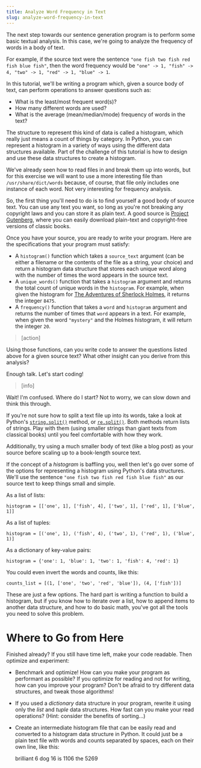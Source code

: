 ```yaml
---
title: Analyze Word Frequency in Text
slug: analyze-word-frequency-in-text
---
```


The next step towards our sentence generation program is to perform some basic textual analysis. In this case, we're going to analyze the frequency of words in a body of text.

For example, if the source text were the sentence `"one fish two fish red fish blue fish"`, then the word frequency would be `"one" -> 1, "fish" -> 4, "two" -> 1, "red" -> 1, "blue" -> 1`.

In this tutorial, we'll be writing a program which, given a source body of text, can perform operations to answer questions such as:

* What is the least/most frequent word(s)?
* How many different words are used?
* What is the average (mean/median/mode) frequency of words in the text?

The structure to represent this kind of data is called a histogram, which really just means a count of things by category. In Python, you can represent a histogram in a variety of ways using the different data structures available. Part of the challenge of this tutorial is how to design and use these data structures to create a histogram.

We've already seen how to read files in and break them up into words, but for this exercise we will want to use a more interesting file than `/usr/share/dict/words` because, of course, that file only includes one instance of each word. Not very interesting for frequency analysis.

So, the first thing you'll need to do is to find yourself a good body of source text. You can use any text you want, so long as you're not breaking any copyright laws and you can store it as plain text. A good source is [Project Gutenberg](https://www.gutenberg.org/), where you can easily download plain-text and copyright-free versions of classic books.

Once you have your source, you are ready to write your program. Here are the specifications that your program must satisfy:

* A `histogram()` function which takes a `source_text` argument (can be either a filename or the contents of the file as a string, your choice) and return a histogram data structure that stores each unique word along with the number of times the word appears in the source text.
* A `unique_words()` function that takes a `histogram` argument and returns the total count of unique words in the `histogram`. For example, when given the histogram for [The Adventures of Sherlock Holmes](https://www.gutenberg.org/ebooks/1661), it returns the integer `8475`.
* A `frequency()` function that takes a `word` and `histogram` argument and returns the number of times that `word` appears in a text. For example, when given the word `"mystery"` and the Holmes histogram, it will return the integer `20`.

> [action]
>
Using those functions, can you write code to answer the questions listed above for a given source text? What other insight can you derive from this analysis?
>
Enough talk. Let's start coding!

<!-- html comment to break boxes -->

> [info]
>
Wait! I'm confused. Where do I start?
Not to worry, we can slow down and think this through.
>
If you're not sure how to split a text file up into its words, take a look at Python's [`string.split()`](https://docs.python.org/3/library/stdtypes.html#str.split) method, or [`re.split()`](https://docs.python.org/3.1/library/re.html#re.split). Both methods return lists of strings. Play with them (using smaller strings than giant texts from classical books) until you feel comfortable with how they work.
>
Additionally, try using a much smaller body of text (like a blog post) as your source before scaling up to a book-length source text.
>
If the concept of a *histogram* is baffling you, well then let's go over some of the options for representing a histogram using Python's data structures. We'll use the sentence `"one fish two fish red fish blue fish"` as our source text to keep things small and simple.
>
As a list of lists:
>
	histogram = [['one', 1], ['fish', 4], ['two', 1], ['red', 1], ['blue', 1]]
>
As a list of tuples:
>
	histogram = [('one', 1), ('fish', 4), ('two', 1), ('red', 1), ('blue', 1)]
>
As a dictionary of key-value pairs:
>
	histogram = {'one': 1, 'blue': 1, 'two': 1, 'fish': 4, 'red': 1}
>
You could even invert the words and counts, like this:
>
	counts_list = [(1, ['one', 'two', 'red', 'blue']), (4, ['fish'])]
>
These are just a few options. The hard part is writing a function to build a histogram, but if you know how to iterate over a list, how to append items to another data structure, and how to do basic math, you've got all the tools you need to solve this problem.

Where to Go from Here
==
Finished already? If you still have time left, make your code readable. Then optimize and experiment:
* Benchmark and optimize! How can you make your program as performant as possible? If you optimize for reading and not for writing, how can you improve your program? Don't be afraid to try different data structures, and tweak those algorithms!
* If you used a *dictionary* data structure in your program, rewrite it using only the *list* and *tuple* data structures. How fast can you make your read operations? (Hint: consider the benefits of sorting...)
* Create an intermediate histogram file that can be easily read and converted to a histogram data structure in Python. It could just be a plain text file with words and counts separated by spaces, each on their own line, like this:


  brilliant 6
	dog 16
	is 1106
	the 5269
